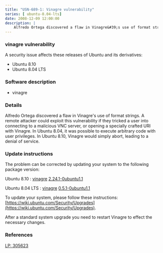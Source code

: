 ```yaml
---
title: "USN-689-1: Vinagre vulnerability"
series: [ ubuntu-8.04-lts]
date: 2008-12-09 12:00:00
description: |
    Alfredo Ortega discovered a flaw in Vinagre&#39;s use of format strings. A remote attacker could exploit this vulnerability if they tricked a user into connecting to a malicious VNC server, or opening a specially crafted URI with Vinagre. In Ubuntu 8.04, it was possible to execute arbitrary code with user privileges. In Ubuntu 8.10, Vinagre would simply abort, leading to a denial of service. 
--- 
```

 
### vinagre vulnerability

A security issue affects these releases of Ubuntu and its derivatives:

* Ubuntu 8.10
* Ubuntu 8.04 LTS

### Software description

* vinagre 

### Details

Alfredo Ortega discovered a flaw in Vinagre&#39;s use of format strings. A remote attacker could exploit this vulnerability if they tricked a user into connecting to a malicious VNC server, or opening a specially crafted URI with Vinagre. In Ubuntu 8.04, it was possible to execute arbitrary code with user privileges. In Ubuntu 8.10, Vinagre would simply abort, leading to a denial of service. 

### Update instructions

The problem can be corrected by updating your system to the following package version:

Ubuntu 8.10
 : [vinagre](https://launchpad.net/ubuntu/+source/vinagre) <span> [2.24.1-0ubuntu1.1](https://launchpad.net/ubuntu/+source/vinagre/2.24.1-0ubuntu1.1) </span> 

Ubuntu 8.04 LTS
 : [vinagre](https://launchpad.net/ubuntu/+source/vinagre) <span> [0.5.1-0ubuntu1.1](https://launchpad.net/ubuntu/+source/vinagre/0.5.1-0ubuntu1.1) </span> 

To update your system, please follow these instructions: [https://wiki.ubuntu.com/Security/Upgrades](https://wiki.ubuntu.com/Security/Upgrades).

After a standard system upgrade you need to restart Vinagre to effect the necessary changes. 

### References

 [LP: 305623](https://launchpad.net/bugs/305623)
 
